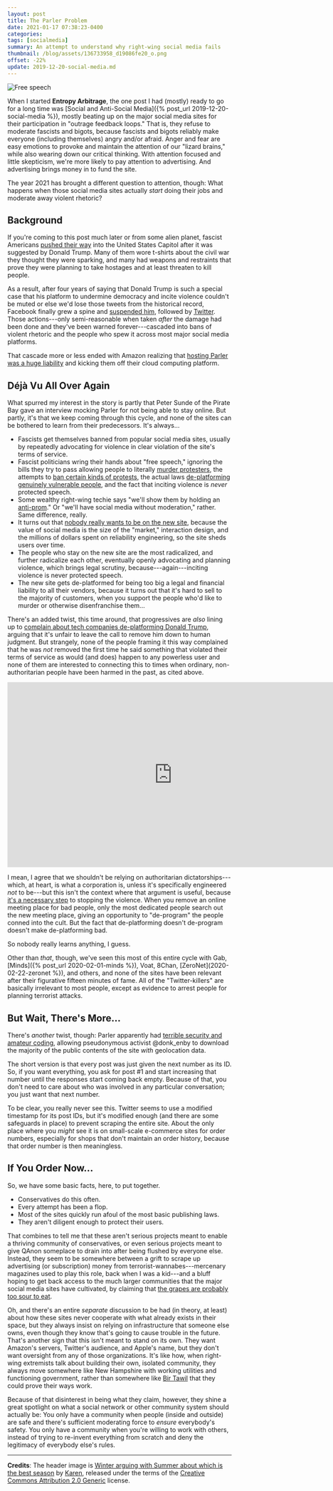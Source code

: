```yaml
---
layout: post
title: The Parler Problem
date: 2021-01-17 07:38:23-0400
categories:
tags: [socialmedia]
summary: An attempt to understand why right-wing social media fails
thumbnail: /blog/assets/136733958_d19086fe20_o.png
offset: -22%
update: 2019-12-20-social-media.md
---
```


![Free speech](/blog/assets/136733958_d19086fe20_o.png "Free speech")

When I started **Entropy Arbitrage**, the one post I had (mostly) ready to go for a long time was [Social and Anti-Social Media]({% post_url 2019-12-20-social-media %}), mostly beating up on the major social media sites for their participation in "outrage feedback loops."  That is, they refuse to moderate fascists and bigots, because fascists and bigots reliably make everyone (including themselves) angry and/or afraid.  Anger and fear are easy emotions to provoke and maintain the attention of our "lizard brains," while also wearing down our critical thinking.  With attention focused and little skepticism, we're more likely to pay attention to advertising.  And advertising brings money in to fund the site.

The year 2021 has brought a different question to attention, though:  What happens when those social media sites actually *start* doing their jobs and moderate away violent rhetoric?

## Background

If you're coming to this post much later or from some alien planet, fascist Americans [pushed their way](https://www.commondreams.org/news/2021/01/06/pictures-pro-trump-mob-storms-us-capitol-building) into the United States Capitol after it was suggested by Donald Trump.  Many of them wore t-shirts about the civil war they thought they were sparking, and many had weapons and restraints that prove they were planning to take hostages and at least threaten to kill people.

As a result, after four years of saying that Donald Trump is such a special case that his platform to undermine democracy and incite violence couldn't be muted or else we'd lose those tweets from the historical record, Facebook finally grew a spine and [suspended him](https://www.voanews.com/usa/facebook-suspends-trumps-account-wake-us-capitol-violence), followed by [Twitter](https://www.commondreams.org/news/2021/01/08/after-inciting-deadly-invasion-us-capitol-twitter-permanently-suspends).  Those actions---only semi-reasonable when taken *after* the damage had been done and they've been warned forever---cascaded into bans of violent rhetoric and the people who spew it across most major social media platforms.

That cascade more or less ended with Amazon realizing that [hosting Parler was a huge liability](https://www.techdirt.com/articles/20210111/09253546032/slope-gets-more-slippery-as-you-expect-content-moderation-to-happen-infrastructure-layer.shtml) and kicking them off their cloud computing platform.

## Déjà Vu All Over Again

What spurred my interest in the story is partly that Peter Sunde of the Pirate Bay gave an interview mocking Parler for not being able to stay online.  But partly, it's that we keep coming through this cycle, and none of the sites can be bothered to learn from their predecessors.  It's always...

 * Fascists get themselves banned from popular social media sites, usually by repeatedly advocating for violence in clear violation of the site's terms of service.
 * Fascist politicians wring their hands about "free speech," ignoring the bills they try to pass allowing people to literally [murder protesters](https://www.commondreams.org/news/2020/11/19/utah-lawmakers-accused-seeking-legalize-drivers-running-over-street-protesters), the attempts to [ban certain kinds of protests](https://en.wikipedia.org/wiki/Flag_Desecration_Amendment), the actual laws [de-platforming genuinely vulnerable people](https://www.commondreams.org/views/2018/03/08/stop-sestafosta-dont-let-congress-censor-internet), and the fact that inciting violence is *never* protected speech.
 * Some wealthy right-wing techie says "we'll show them by holding an [anti-prom](https://en.wikipedia.org/wiki/Anti-prom)."  Or "we'll have social media without moderation," rather.  Same difference, really.
 * It turns out that [nobody really wants to be on the new site](https://www.techdirt.com/articles/20200717/15234244920/trumpian-loudmouths-apparently-losing-interest-parler-with-no-one-to-play-victim-to.shtml), because the value of social media is the size of the "market," interaction design, and the millions of dollars spent on reliability engineering, so the site sheds users over time.
 * The people who stay on the new site are the most radicalized, and further radicalize each other, eventually openly advocating and planning violence, which brings legal scrutiny, because---again---inciting violence is never protected speech.
 * The new site gets de-platformed for being too big a legal and financial liability to all their vendors, because it turns out that it's hard to sell to the majority of customers, when you support the people who'd like to murder or otherwise disenfranchise them...

There's an added twist, this time around, that progressives are *also* lining up to [complain about tech companies de-platforming Donald Trump](https://www.commondreams.org/news/2021/01/13/kicking-trump-social-media-wont-save-democracy-say-antitrust-experts), arguing that it's unfair to leave the call to remove him down to human judgment.  But strangely, none of the people framing it this way complained that he was *not* removed the first time he said something that violated their terms of service as would (and does) happen to any powerless user and none of them are interested to connecting this to times when ordinary, non-authoritarian people have been harmed in the past, as cited above.

<iframe
  src="https://www.voanews.com/media/2929201/embed"
  frameborder="0"
  scrolling="no"
  allowfullscreen
  width="740"
  height="416"
>
</iframe>

I mean, I agree that we shouldn't be relying on authoritarian dictatorships---which, at heart, is what a corporation is, unless it's specifically engineered *not* to be---but this isn't the context where that argument is useful, because [it's a necessary step](https://theconversation.com/does-deplatforming-work-to-curb-hate-speech-and-calls-for-violence-3-experts-in-online-communications-weigh-in-153177) to stopping the violence.  When you remove an online meeting place for bad people, only the most dedicated people search out the new meeting place, giving an opportunity to "de-program" the people conned into the cult.  But the fact that de-platforming doesn't de-program doesn't make de-platforming bad.

So nobody really learns anything, I guess.

Other than *that*, though, we've seen this most of this entire cycle with Gab, [Minds]({% post_url 2020-02-01-minds %}), Voat, 8Chan, [ZeroNet](2020-02-22-zeronet %}), and others, and none of the sites have been relevant after their figurative fifteen minutes of fame.  All of the "Twitter-killers" are basically irrelevant to most people, except as evidence to arrest people for planning terrorist attacks.

## But Wait, There's More...

There's *another* twist, though:  Parler apparently had [terrible security and amateur coding](https://ediscoverytoday.com/2021/01/13/parlers-free-speech-may-have-been-a-little-too-free-cybersecurity-trends/), allowing pseudonymous activist @donk_enby to download the majority of the public contents of the site *with* geolocation data.

The short version is that every post was just given the next number as its ID.  So, if you want everything, you ask for post #1 and start increasing that number until the responses start coming back empty.  Because of that, you don't need to care about who was involved in any particular conversation; you just want that next number.

To be clear, you really never see this.  Twitter seems to use a modified timestamp for its post IDs, but it's modified enough (and there are some safeguards in place) to prevent scraping the entire site.  About the only place where you *might* see it is on small-scale e-commerce sites for order numbers, especially for shops that don't maintain an order history, because that order number is then meaningless.

## If You Order Now...

So, we have some basic facts, here, to put together.

 * Conservatives do this often.
 * Every attempt has been a flop.
 * Most of the sites quickly run afoul of the most basic publishing laws.
 * They aren't diligent enough to protect their users.

That combines to tell me that these aren't serious projects meant to enable a thriving community of conservatives, or even serious projects meant to give QAnon someplace to drain into after being flushed by everyone else.  Instead, they seem to be somewhere between a grift to scrape up advertising (or subscription) money from terrorist-wannabes---mercenary magazines used to play this role, back when I was a kid---and a bluff hoping to get back access to the much larger communities that the major social media sites have cultivated, by claiming that [the grapes are probably](https://en.wikipedia.org/wiki/The_Fox_and_the_Grapes) [too sour to eat](https://www.voanews.com/2020-usa-votes/trump-says-he-will-not-attend-bidens-inauguration).

Oh, and there's an entire *separate* discussion to be had (in theory, at least) about how these sites never cooperate with what already exists in their space, but they always insist on relying on infrastructure that someone else owns, even though they know that's going to cause trouble in the future.  That's another sign that this isn't meant to stand on its own.  They want Amazon's servers, Twitter's audience, and Apple's name, but they don't want oversight from any of those organizations.  It's like how, when right-wing extremists talk about building their own, isolated community, they always move somewhere like New Hampshire with working utilities and functioning government, rather than somewhere like [Bir Tawil](https://en.wikipedia.org/wiki/Bir_Tawil) that they could prove their ways work.

Because of that disinterest in being what they claim, however, they shine a great spotlight on what a social network or other community system should actually be:  You only have a community when people (inside and outside) are safe and there's sufficient moderating force to *ensure* everybody's safety.  You only have a community when you're willing to work with others, instead of trying to re-invent everything from scratch and deny the legitimacy of everybody else's rules.

* * *

**Credits**:  The header image is [Winter arguing with Summer about which is the best season](https://www.flickr.com/photos/56832361@N00/136733958) by [Karen](https://www.flickr.com/photos/56832361@N00/), released under the terms of the [Creative Commons Attribution 2.0 Generic](https://creativecommons.org/licenses/by/2.0/) license.

